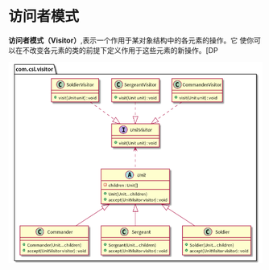 # 访问者模式

**访问者模式（Ⅴisitor）**,表示一个作用于某对象结构中的各元素的操作。它
使你可以在不改变各元素的类的前提下定义作用于这些元素的新操作。[DP

![](./etc/visitor.png)
